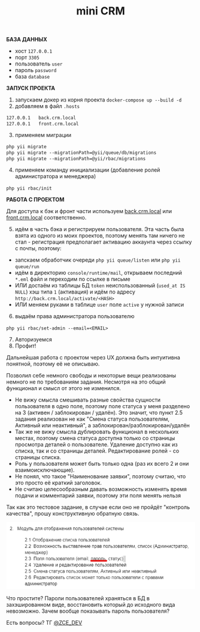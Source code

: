 <p align="center">
    <h1 align="center">mini CRM</h1>
    <br>
</p>

**БАЗА ДАННЫХ**
- хост `127.0.0.1`
- порт `3305`
- пользователь `user`
- пароль `password`
- база `database`

**ЗАПУСК ПРОЕКТА**

1. запускаем докер из корня проекта `docker-compose up --build -d`
2. добавляем в файл `.hosts`
```
127.0.0.1	back.crm.local
127.0.0.1	front.crm.local
```
3. применяем миграции
```
php yii migrate
php yii migrate --migrationPath=@yii/queue/db/migrations
php yii migrate --migrationPath=@yii/rbac/migrations
```
4. применяем команду инициализации (добавление ролей администратора и менеджера)

`php yii rbac/init`

**РАБОТА С ПРОЕКТОМ**

Для доступа к бэк и фронт части используем [back.crm.local](http://back.crm.local) или
[front.crm.local](http://front.crm.local) соответственно.

5. идём в часть бэка и регистрируем пользователя. Эта часть была взята из одного из моих проектов, поэтому менять там
ничего не стал - регистрация предполагает активацию аккаунта через ссылку с почты, поэтому:
- запскаем обработчик очереди `php yii queue/listen` или `php yii queue/run`
- идём в директорию `console/runtime/mail`, открываем последний `*.eml` файл и переходим по ссылке в письме
- ИЛИ достаём из таблицы БД `token` неиспользованный (`used_at IS NULL`) хэш типа `1` (активация) и идём по адресу
`http://back.crm.local/activate/<HASH>`
- ИЛИ меняем руками в таблице `user` поле `active` у нужной записи

6. выдаём права администратора пользователю

`php yii rbac/set-admin --email=<EMAIL>`

7. Авторизуемся
8. Профит!

Дальнейшая работа с проектом через UX должна быть интуитивна понятной, поэтому её не описываю.

Позволил себе немного свободы и некоторые вещи реализованы немного не по требованиям задания. Несмотря на это
общий функционал и смысл от этого не изменился.
- Не вижу смысла смешивать разные свойства сущности пользователя в одно поле, поэтому поле статуса у меня разделено на 3
(активен / заблокирован / удалён). Это значит, что пункт 2.5 задания реализован не как "Смена статуса пользователям,
Активный или неактивный", а заблокирован/разблокирован/удалён
- Так же не вижу смысла дублировать функционал в нескольких местах, поэтому смена статуса доступна только со страницы
просмотра деталей о пользователе. Удаление доступно как из списка, так и со страницы деталей. Редактирование ролей -
со страницы списка.
- Роль у пользователя может быть только одна (раз их всего 2 и они взаимоисключающие).
- Не понял, что такое "Наименование заявки", поэтому считаю, что это просто её краткий заголовок.
- Не считаю целесообразным давать возможность изменять время подачи и комментарий заявки, поэтому эти поля менять
нельзя

Так как это тестовое задание, в случае если оно не пройдёт "контроль качества", прошу конструктивную обратную связь.

![img.png](img.png)

Что простите? Пароли пользователей храняться в БД в захэшированном виде, восстановить который до исходного вида
невозможно. Зачем вообще показывать пароль пользователя?

Есть вопросы? ТГ [@ZCE_DEV](https://t.me/zce_dev)